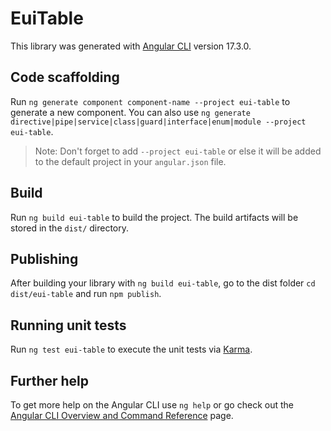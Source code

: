 # EuiTable

This library was generated with [Angular CLI](https://github.com/angular/angular-cli) version 17.3.0.

## Code scaffolding

Run `ng generate component component-name --project eui-table` to generate a new component. You can also use `ng generate directive|pipe|service|class|guard|interface|enum|module --project eui-table`.
> Note: Don't forget to add `--project eui-table` or else it will be added to the default project in your `angular.json` file. 

## Build

Run `ng build eui-table` to build the project. The build artifacts will be stored in the `dist/` directory.

## Publishing

After building your library with `ng build eui-table`, go to the dist folder `cd dist/eui-table` and run `npm publish`.

## Running unit tests

Run `ng test eui-table` to execute the unit tests via [Karma](https://karma-runner.github.io).

## Further help

To get more help on the Angular CLI use `ng help` or go check out the [Angular CLI Overview and Command Reference](https://angular.io/cli) page.
